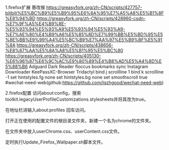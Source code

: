 1.firefox扩展
篡改猴
    https://greasyfork.org/zh-CN/scripts/427757-bilibili%E5%BC%B9%E5%B9%95%E6%8A%95%E7%A5%A8%E5%B1%8F%E8%94%BD
    https://greasyfork.org/zh-CN/scripts/428960-csdn-%E7%9F%A5%E4%B9%8E-%E5%93%94%E5%93%A9%E5%93%94%E5%93%A9-%E7%AE%80%E4%B9%A6%E5%85%8D%E7%99%BB%E5%BD%95%E5%8E%BB%E9%99%A4%E5%BC%B9%E7%AA%97%E5%B9%BF%E5%91%8A
    https://greasyfork.org/zh-CN/scripts/438656-%E8%87%AA%E5%8A%A8%E5%B1%95%E5%BC%80
    https://greasyfork.org/zh-CN/scripts/405130-%E6%96%87%E6%9C%AC%E9%80%89%E4%B8%AD%E5%A4%8D%E5%88%B6
Adguard
Dark Reader
floccus bookmarks sync
Instagram Downloader
KeePassXC-Browser
Tridactyl
    bind j  scrollline 1
    bind k  scrollline -1
    set hintstyles.fg none
    set hintstyles.bg none
    set smoothscroll true
#wechat-need-web(github:https://github.com/lqzhgood/wechat-need-web)

2.firefox配置
访问about:config，搜索toolkit.legacyUserProfileCustomizations.stylesheets并将其改为true。

在地址栏进输入about:profiles 回车访问。

打开正在使用的配置文件的根目录文件夹，新建一个名为chrome的文件夹。

在文件夹中放入userChrome.css、userContent.css文件。

定时执行Update_Firefox_Wallpaper.sh脚本文件。



















